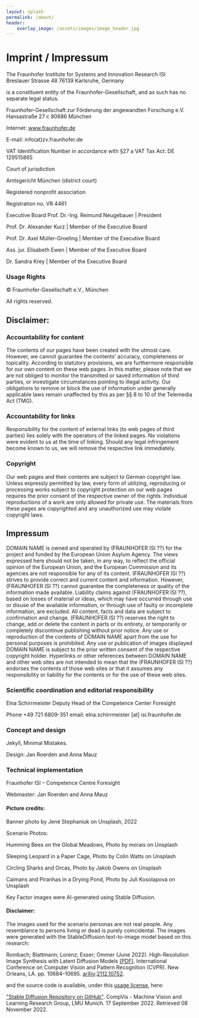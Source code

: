 ```yaml
---
layout: splash
permalink: /about/
header:
    overlay_image: /assets/images/image_header.jpg
---
```



# Imprint / Impressum

The Fraunhofer Institute for Systems and Innovation Research ISI  
Breslauer Strasse 48
76139 Karlsruhe, Germany 

is a constituent entity of the Fraunhofer-Gesellschaft, and as such has no separate legal status.

Fraunhofer-Gesellschaft zur Förderung der angewandten Forschung e.V.
Hansastraße 27 c
80686 München

Internet: www.fraunhofer.de

E-mail: info(at)zv.fraunhofer.de

VAT Identification Number in accordance with §27 a VAT Tax Act: 
DE 129515865

Court of jurisdiction

Amtsgericht  München (district court)

Registered nonprofit association 

Registration no. VR 4461 

Executive Board
Prof. Dr.-Ing. Reimund Neugebauer \| President

Prof. Dr. Alexander Kurz \| Member of the Executive Board

Prof. Dr. Axel Müller-Groeling \| Member of the Executive Board

Ass. jur. Elisabeth Ewen \| Member of the Executive Board

Dr. Sandra Krey \| Member of the Executive Board

### Usage Rights

© Fraunhofer-Gesellschaft e.V., München

All rights reserved. 


## Disclaimer:

### Accountability for content
The contents of our pages have been created with the utmost care. However, we cannot guarantee the contents’ accuracy, completeness or topicality. According to statutory provisions, we are furthermore responsible for our own content on these web pages. In this matter, please note that we are not obliged to monitor the transmitted or saved information of third parties, or investigate circumstances pointing to illegal activity. Our obligations to remove or block the use of information under generally applicable laws remain unaffected by this as per §§ 8 to 10 of the Telemedia Act (TMG).

### Accountability for links
Responsibility for the content of external links (to web pages of third parties) lies solely with the operators of the linked pages. No violations were evident to us at the time of linking. Should any legal infringement become known to us, we will remove the respective link immediately.

### Copyright
Our web pages and their contents are subject to German copyright law. Unless expressly permitted by law, every form of utilizing, reproducing or processing works subject to copyright protection on our web pages requires the prior consent of the respective owner of the rights. Individual reproductions of a work are only allowed for private use. The materials from these pages are copyrighted and any unauthorized use may violate copyright laws.

## Impressum
DOMAIN NAME is owned and operated by (FRAUNHOFER ISI ??) for the project and funded by the European Union Asylum Agency.  The views expressed here should not be taken, in any way, to reflect the official opinion of the European Union, and the European Commission and its agencies are not responsible for any of its content. (FRAUNHOFER ISI ??) strives to provide correct and current content and information.  However, (FRAUNHOFER ISI ??) cannot guarantee the completeness or quality of the information made available.  Liability claims against (FRAUNHOFER ISI ??), based on losses of material or ideas, which may have occurred through use or disuse of the available information, or through use of faulty or incomplete information, are excluded.  All content, facts and data are subject to confirmation and change.  (FRAUNHOFER ISI ??) reserves the right to change, add or delete the content in parts or its entirety, or temporarily or completely discontinue publishing without prior notice.
Any use or reproduction of the contents of DOMAIN NAME  apart from the use for personal purposes is prohibited. Any use or publication of images displayed DOMAIN NAME is subject to the prior written consent of the respective copyright holder.
Hyperlinks or other references between DOMAIN NAME  and other web sites are not intended to mean that the (FRAUNHOFER ISI ??) endorses the contents of those web sites or that it assumes any responsibility or liability for the contents or for the use of these web sites.


### Scientific coordination and editorial responsibility

Elna Schirrmeister
Deputy Head of the Competence Center Foresight

Phone +49 721 6809-351
email: elna.schirrmeister [at] isi.fraunhofer.de

### Concept and design
Jekyll, Minimal Mistakes.

Design: Jan Roerden and Anna Mauz

### Technical implementation
Fraunhofer ISI  – Competence Centre Foresight

Webmaster: Jan Roerden and Anna Mauz

#### Picture credits:
Banner photo by Jené Stephaniuk on Unsplash, 2022 

Scenario Photos: 

Humming Bees on the Global Meadows, Photo by morais on Unsplash 

Sleeping Leopard in a Paper Cage, Photo by Colin Watts on Unsplash

Circling Sharks and Orcas, Photo by Jakob Owens on Unsplash

Caimans and Piranhas in a Drying Pond, Photo by Juli Kosolapova on Unsplash

Key Factor images were AI-generated using Stable Diffusion.

#### Disclaimer:
The images used for the scenario personas are not real people. 
Any resemblance to persons living or dead is purely coincidental. The images were generated with the StableDiffusion text-to-image model based on this research:

Rombach; Blattmann; Lorenz; Esser; Ommer (June 2022). High-Resolution Image Synthesis with Latent Diffusion Models [(PDF)](https://openaccess.thecvf.com/content/CVPR2022/papers/Rombach_High-Resolution_Image_Synthesis_With_Latent_Diffusion_Models_CVPR_2022_paper.pdf). International Conference on Computer Vision and Pattern Recognition (CVPR). New Orleans, LA. pp. 10684–10695. [arXiv](https://en.wikipedia.org/wiki/ArXiv):[2112.10752](https://arxiv.org/abs/2112.10752).

and the source code is available, under this [usage license](https://huggingface.co/spaces/CompVis/stable-diffusion-license), here:

["Stable Diffusion Repository on GitHub"](https://github.com/CompVis/stable-diffusion). CompVis - Machine Vision and Learning Research Group, LMU Munich. 17 September 2022. Retrieved 08 November 2022. 
